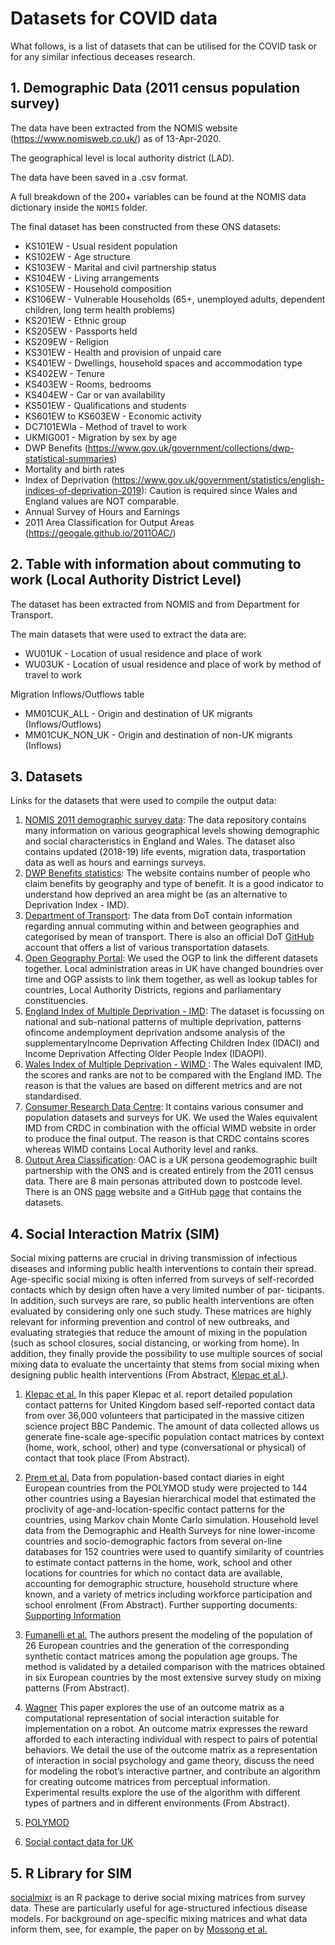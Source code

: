 # Datasets for COVID data

What follows, is a list of datasets that can be utilised for the COVID task or for any similar infectious deceases research.

## 1. Demographic Data (2011 census population survey)

The data have been extracted from the NOMIS website (https://www.nomisweb.co.uk/) as of 13-Apr-2020.

The geographical level is local authority district (LAD).

The data have been saved in a .csv format.

A full breakdown of the 200+ variables can be found at the NOMIS data dictionary inside the `NOMIS` folder. 

The final dataset has been constructed from these ONS datasets:

* KS101EW - Usual resident population
* KS102EW - Age structure
* KS103EW - Marital and civil partnership status
* KS104EW - Living arrangements
* KS105EW - Household composition
* KS106EW - Vulnerable Households (65+, unemployed adults, dependent children, long term health problems)
* KS201EW - Ethnic group
* KS205EW - Passports held
* KS209EW - Religion
* KS301EW - Health and provision of unpaid care
* KS401EW - Dwellings, household spaces and accommodation type
* KS402EW - Tenure
* KS403EW - Rooms, bedrooms
* KS404EW - Car or van availability
* KS501EW - Qualifications and students
* KS601EW to KS603EW - Economic activity
* DC7101EWla - Method of travel to work
* UKMIG001 - Migration by sex by age
* DWP Benefits (https://www.gov.uk/government/collections/dwp-statistical-summaries)
* Mortality and birth rates
* Index of Deprivation (https://www.gov.uk/government/statistics/english-indices-of-deprivation-2019): Caution is required since Wales and England values are NOT comparable.
* Annual Survey of Hours and Earnings
* 2011 Area Classification for Output Areas (https://geogale.github.io/2011OAC/)


## 2. Table with information about commuting to work (Local Authority District Level)

The dataset has been extracted from NOMIS and from Department for Transport.

The main datasets that were used to extract the data are:
* WU01UK - Location of usual residence and place of work
* WU03UK - Location of usual residence and place of work by method of travel to work

Migration Inflows/Outflows table
* MM01CUK_ALL - Origin and destination of UK migrants (Inflows/Outflows)
* MM01CUK_NON_UK - Origin and destination of non-UK migrants (Inflows)

## 3. Datasets

Links for the datasets that were used to compile the output data:
1. [NOMIS 2011 demographic survey data](https://www.nomisweb.co.uk/): The data repository contains many information on various geographical levels showing demographic and social characteristics in England and Wales. The dataset also contains updated (2018-19) life events, migration data, trasportation data as well as hours and earnings surveys.
2. [DWP Benefits statistics](https://www.gov.uk/government/collections/dwp-statistical-summaries): The website contains number of people who claim benefits by geography and type of benefit. It is a good indicator to understand how deprived an area might be (as an alternative to Deprivation Index - IMD).
3. [Department of Transport](https://roadtraffic.dft.gov.uk/downloads): The data from DoT contain information regarding annual commuting within and between geographies and categorised by mean of transport. There is also an official DoT [GitHub](https://github.com/departmentfortransport/ds-data-sources) account that offers a list of various transportation datasets.
4. [Open Geography Portal](https://geoportal.statistics.gov.uk/): We used the OGP to link the different datasets together. Local administration areas in UK have changed boundries over time and OGP assists to link them together, as well as lookup tables for countries, Local Authority Districts, regions and parliamentary constituencies. 
5. [England Index of Multiple Deprivation - IMD](https://www.gov.uk/government/statistics/english-indices-of-deprivation-2019): The dataset is focussing on national and sub-national patterns of multiple deprivation, patterns ofincome andemployment deprivation andsome analysis  of the  supplementaryIncome  Deprivation  Affecting  Children  Index  (IDACI)  and  Income Deprivation Affecting Older People Index (IDAOPI). 
6. [Wales Index of Multiple Deprivation - WIMD ](https://statswales.gov.wales/Catalogue/Community-Safety-and-Social-Inclusion/Welsh-Index-of-Multiple-Deprivation/WIMD-2019): The Wales equivalent IMD, the scores and ranks are not to be compared with the England IMD. The reason is that the values are based on different metrics and are not standardised. 
7. [Consumer Research Data Centre](https://public.cdrc.ac.uk/): It contains various consumer and population datasets and surveys for UK. We used the Wales equivalent IMD from CRDC in combination with the official WIMD website in order to produce the final output. The reason is that CRDC contains scores whereas WIMD contains Local Authority level and ranks.
8. [Output Area Classification](http://www.opengeodemographics.com/): OAC is a UK persona geodemographic built partnership with the ONS and is created entirely from the 2011 census data. There are 8 main personas attributed down to postcode level. There is an ONS [page](https://www.ons.gov.uk/methodology/geography/geographicalproducts/areaclassifications/2011areaclassifications) website and a GitHub [page](https://geogale.github.io/2011OAC/) that contains the datasets.

## 4. Social Interaction Matrix (SIM)

Social mixing patterns are crucial in driving transmission of infectious diseases and informing
public health interventions to contain their spread.  Age-specific social mixing is often inferred
from surveys of self-recorded contacts which by design often have a very limited number of par-
ticipants.  In addition, such surveys are rare, so public health interventions are often evaluated
by considering only one such study. These  matrices  are highly relevant for informing prevention and control of new outbreaks, and evaluating strategies that reduce the amount of mixing in the population (such as school closures, social distancing, or working from home).  In addition, they finally provide the possibility to use multiple sources
of social mixing data to evaluate the uncertainty that stems from social mixing when designing
public health interventions (From Abstract, [Klepac et al.](https://www.medrxiv.org/content/10.1101/2020.02.16.20023754v2)).

1. [Klepac et al.](https://www.medrxiv.org/content/10.1101/2020.02.16.20023754v2) In this paper Klepac et al. report detailed population contact patterns for United Kingdom based self-reported contact data from over 36,000 volunteers that participated in the massive citizen science project BBC Pandemic. The amount of data collected allows us generate fine-scale age-specific population contact matrices by context (home, work, school, other)  and  type  (conversational  or  physical)  of  contact  that  took  place (From Abstract). 

2. [Prem et al.]( https://doi.org/10.1371/journal.pcbi.1005697) Data from population-based contact diaries in eight European countries from the POLYMOD study were projected to 144 other countries using a Bayesian hierarchical model that estimated the proclivity of age-and-location-specific contact patterns for the countries, using Markov chain Monte Carlo simulation. Household level data from the Demographic and Health Surveys for nine lower-income countries and socio-demographic factors from several on-line databases for 152 countries were used to quantify similarity of countries to estimate contact patterns in the home, work, school and other locations for countries for which no contact data are available, accounting for demographic structure, household structure where known, and a variety of metrics including workforce participation and school enrolment (From Abstract). Further supporting documents: [Supporting Information](https://journals.plos.org/ploscompbiol/article/file?id=10.1371/journal.pcbi.1005697.s001&type=supplementary)

3. [Fumanelli et al.]( https://doi.org/10.1371/journal.pcbi.1002673) The authors present the modeling of the population of 26 European countries and the generation of the corresponding synthetic contact matrices among the population age groups. The method is validated by a detailed comparison with the matrices obtained in six European countries by the most extensive survey study on mixing patterns (From Abstract).

4. [Wagner](https://www.cc.gatech.edu/~alanwags/pubs/hri196-wagner.pdf) This   paper   explores   the   use   of   an   outcome   matrix   as   a computational  representation  of  social  interaction suitable  for implementation  on  a  robot.  An  outcome  matrix  expresses  the reward  afforded  to  each  interacting  individual  with  respect  to pairs  of  potential  behaviors.  We  detail  the  use  of the  outcome matrix as a representation of interaction in social psychology and game theory, discuss the need for modeling the robot’s interactive partner, and contribute an algorithm for creating outcome matrices from perceptual information. Experimental results explore the use of  the  algorithm  with  different  types  of  partners  and  in  different environments (From Abstract).

5. [POLYMOD](http://www.socialcontactdata.org/)

6. [Social contact data for UK](https://zenodo.org/record/1409507#.XpZj2W57l24)

## 5. R Library for SIM

[socialmixr](https://rdrr.io/cran/socialmixr/f/vignettes/introduction.Rmd) is an R package to derive social mixing matrices from survey data. These are particularly useful for age-structured infectious disease models. For background on age-specific mixing matrices and what data inform them, see, for example, the paper on by [Mossong et al.](https://journals.plos.org/plosmedicine/article?id=10.1371/journal.pmed.0050074)











